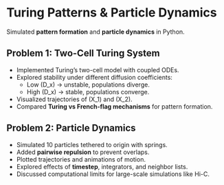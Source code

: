 # Turing Patterns & Particle Dynamics

Simulated **pattern formation** and **particle dynamics** in Python.

## Problem 1: Two-Cell Turing System
- Implemented Turing’s two-cell model with coupled ODEs.
- Explored stability under different diffusion coefficients:
  - Low \(D_x\) → unstable, populations diverge.
  - High \(D_x\) → stable, populations converge.
- Visualized trajectories of \(X_1\) and \(X_2\).
- Compared **Turing vs French-flag mechanisms** for pattern formation.

## Problem 2: Particle Dynamics
- Simulated 10 particles tethered to origin with springs.
- Added **pairwise repulsion** to prevent overlaps.
- Plotted trajectories and animations of motion.
- Explored effects of **timestep**, integrators, and neighbor lists.
- Discussed computational limits for large-scale simulations like Hi-C.
